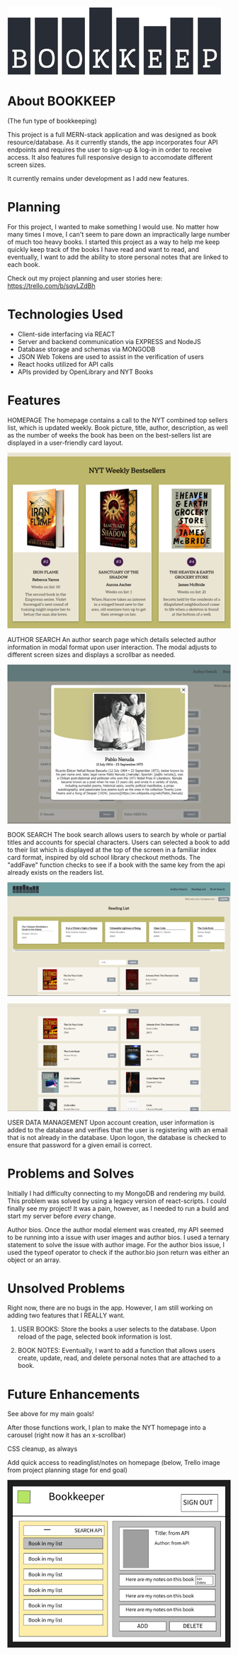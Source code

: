 ![Bookkeep Logo](./src/downloads/logo.png)

# About BOOKKEEP

(The fun type of bookkeeping)

This project is a full MERN-stack application and was designed as book resource/database. As it currently stands, the app incorporates four API endpoints and requires the user to sign-up & log-in in order to receive access. It also features full responsive design to accomodate different screen sizes.

It currently remains under development as I add new features. 


# Planning

For this project, I wanted to make something I would use. No matter how many times I move, I can't seem to pare down an impractically large number of much too heavy books. I started this project as a way to help me keep quickly keep track of the books I have read and want to read, and eventually, I want to add the ability to store personal notes that are linked to each book. 

Check out my project planning and user stories here: 
https://trello.com/b/sqyLZdBh

# Technologies Used

- Client-side interfacing via REACT
- Server and backend communication via EXPRESS and NodeJS
- Database storage and schemas via MONGODB
- JSON Web Tokens are used to assist in the verification of users
- React hooks utilized for API calls
- APIs provided by OpenLibrary and NYT Books

# Features

HOMEPAGE
The homepage contains a call to the NYT combined top sellers list, which is updated weekly. Book picture, title, author, description, as well as the number of weeks the book has been on the best-sellers list are displayed in a user-friendly card layout. 

![NYT List](./src/downloads/NYT.png)

AUTHOR SEARCH
An author search page which details selected author information in modal format upon user interaction. The modal adjusts to different screen sizes and displays a scrollbar as needed.

![Author Modal](./src/downloads/AuthorModal.png)

BOOK SEARCH
The book search allows users to search by whole or partial titles and accounts for special characters. Users can selected a book to add to their list which is displayed at the top of the screen in a familiar index card format, inspired by old school library checkout methods. The "addFave" function checks to see if a book with the same key from the api already exists on the readers list. 

![Reading List](./src/downloads/Reading%20List.png)

![Book Return](./src/downloads/bookReturn.png)



USER DATA MANAGEMENT
Upon account creation, user information is added to the database and verifies that the user is registering with an email that is not already in the database. Upon logon, the database is checked to ensure that password for a given email is correct. 

# Problems and Solves

Initially I had difficulty connecting to my MongoDB and rendering my build. This problem was solved by using a legacy version of react-scripts. I could finally see my project! It was a pain, however, as I needed to run a build and start my server before *every* change. 

Author bios. Once the author modal element was created, my API seemed to be running into a issue with user images and author bios. I used a ternary statement to solve the issue with author image. For the author bios issue, I used the typeof operator to check if the author.bio json return was either an object or an array. 

# Unsolved Problems

Right now, there are no bugs in the app. However, I am still working on adding two features that I REALLY want.

1) USER BOOKS: Store the books a user selects to the database. Upon reload of the page, selected book information is lost.

2) BOOK NOTES: Eventually, I want to add a function that allows users create, update, read, and delete personal notes that are attached to a book. 

# Future Enhancements
See above for my main goals!

After those functions work, I plan to make the NYT homepage into a carousel (right now it has an x-scrollbar)

CSS cleanup, as always

Add quick access to readinglist/notes on homepage (below, Trello image from project planning stage for end goal)

![trello img](./src/downloads/trelloImg.png)
